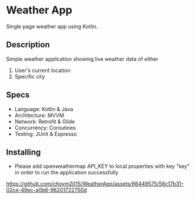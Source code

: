 # Weather App

Single page weather app using Kotlin.

## Description

Simple weather application showing live weather data of either 
1. User's current location
2. Specific city

## Specs

* Language: Kotlin & Java
* Architecture: MVVM
* Network: Retrofit & Glide
* Concurrency: Coroutines
* Testing: JUnit & Espresso

## Installing
* Please add openweathermap API_KEY to local properties with key "key" in order to run the application successfully

https://github.com/choym2015/WeatherApp/assets/66449575/56c17b31-02ce-49ec-a0b6-96201722750d

